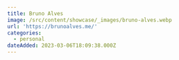 ```yaml
---
title: Bruno Alves
image: /src/content/showcase/_images/bruno-alves.webp
url: 'https://brunoalves.me/'
categories:
  - personal
dateAdded: 2023-03-06T18:09:38.000Z
---
```



